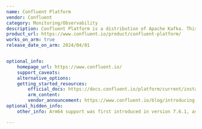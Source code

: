 ```yaml
---
name: Confluent Platform
vendor: Confluent
category: Monitoring/Observability
description: Confluent Platform is a distribution of Apache Kafka. This self-managed platform helps monitor real-time data, at any scale.
product_url: https://www.confluent.io/product/confluent-platform/
works_on_arm: true
release_date_on_arm: 2024/04/01


optional_info:
    homepage_url: https://www.confluent.io/
    support_caveats: 
    alternative_options:
    getting_started_resources:
        official_docs: https://docs.confluent.io/platform/current/installation/overview.html
        arm_content:
        vendor_announcement: https://www.confluent.io/blog/introducing-confluent-platform-7-6/#arm64-support
optional_hidden_info:
    other_info: Arm64 support was first introduced in version 7.6.1, as noted in the release documentation [here](https://docs.confluent.io/platform/7.6/release-notes/changelog.html#version-7-6-1).

---
```

